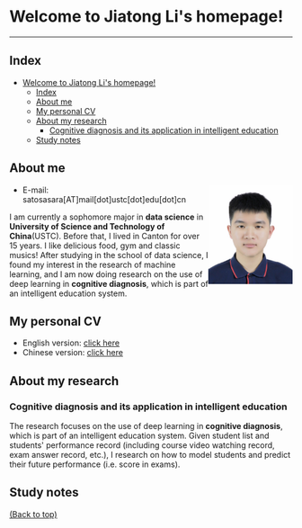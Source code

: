# Welcome to Jiatong Li's homepage!

---

## Index
- [Welcome to Jiatong Li's homepage!](#welcome-to-jiatong-lis-homepage)
  - [Index](#index)
  - [About me](#about-me)
  - [My personal CV](#my-personal-cv)
  - [About my research](#about-my-research)
    - [Cognitive diagnosis and its application in intelligent education](#cognitive-diagnosis-and-its-application-in-intelligent-education)
  - [Study notes](#study-notes)

## About me 

<img src="./My_personal_CV/profile.jpg" width="150" align="right">

* E-mail: satosasara[AT]mail[dot]ustc[dot]edu[dot]cn
  
I am currently a sophomore major in **data science** in **University of Science and Technology of China**(USTC). Before that, I lived in Canton for over 15 years. I like delicious food, gym and classic musics! After studying in the school of data science, I found my interest in the research of machine learning, and I am now doing research on the use of deep learning in **cognitive diagnosis**, which is part of an intelligent education system. 

## My personal CV
* English version: [click here](./My_personal_CV/LiJiatong.pdf)
* Chinese version: [click here](./My_personal_CV/LiJiatong_Chinese.pdf)

## About my research
### Cognitive diagnosis and its application in intelligent education
The research focuses on the use of deep learning in **cognitive diagnosis**, which is part of an intelligent education system. Given student list and students' performance record (including course video watching record, exam answer record, etc.), I research on how to model students and predict their future performance (i.e. score in exams).

## Study notes


[(Back to top)](#welcome-to-jiatong-lis-homepage)